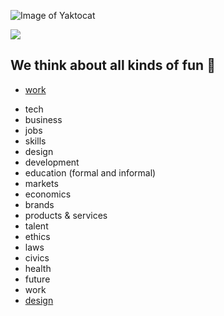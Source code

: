 
![Image of Yaktocat](https://octodex.github.com/images/yaktocat.png)

<img src="https://octodex.github.com/images/yaktocat.png">

## We think about all kinds of fun 💩
* [work](https://theindustrydirect.com/work)
+ tech
+ business
+ jobs
+ skills
+ design
+ development
+ education (formal and informal)
+ markets
+ economics
+ brands
+ products & services
+ talent
+ ethics
+ laws
+ civics
+ health
+ future
+ work
+ [design](https://theindustrydirect.com/design.md)


